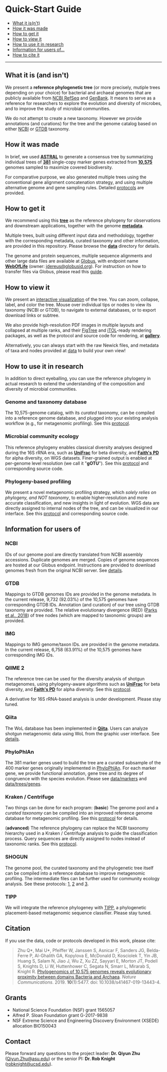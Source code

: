 Quick-Start Guide
=================

- [What it is(n't)](#what-it-is-and-isnt)
- [How it was made](#how-it-was-made)
- [How to get it](#how-to-get-it)
- [How to view it](#how-to-view-it)
- [How to use it in research](#how-to-use-it-in-research)
- [Information for users of...](#information-for-users-of)
- [How to cite it](#citation)

***


## What it is (and isn't)

We present a **reference phylogenetic tree** (or more precisely, mutiple trees depending on your choice) for bacterial and archaeal genomes that are publicly available from [NCBI RefSeq](https://www.ncbi.nlm.nih.gov/refseq/) and [GenBank](https://www.ncbi.nlm.nih.gov/genbank/). It means to serve as a reference for researchers to explore the evolution and diversity of microbes, and to improve the study of microbial communities.

We do not attempt to create a new taxonomy. However we provide annotations (and curations) for the tree and the genome catalog based on either [NCBI](https://www.ncbi.nlm.nih.gov/taxonomy) or [GTDB](http://gtdb.ecogenomic.org/) taxonomy.


## How it was made

In brief, we used [**ASTRAL**](https://github.com/smirarab/ASTRAL) to generate a consensus tree by summarizing individual trees of [**381**](data/markers) single-copy marker genes extracted from [**10,575**](data/genomes) genomes sampled to maximize covered biodiversity.

For comparative purpose, we also generated multiple trees using the conventional gene alignment concatenation strategy, and using multiple alternative genome and gene sampling rules. Detailed [protocols](protocols) are provided.


## How to get it

We recommend using this [**tree**](data/trees/astral/branch_length/cons/collapsed/astral.cons.nid.e5p50.nwk) as the reference phylogeny for observations and downstream applications, together with the genome [**metadata**](data/genomes/metadata.tsv.xz).

Multiple trees, built using different input data and methodology, together with the corresponding metadata, curated taxonomy and other information, are provided in this repository. Please browse the [**data**](data) directory for details.

The genome and protein sequences, multiple sequence alignments and other large data files are available at [Globus](https://www.globus.org/), with endpoint name [**WebOfLife**](https://app.globus.org/file-manager/collections/31acbeb8-c62f-11ea-bef9-0e716405a293) (owner: jdereus@globusid.org). For instruction on how to transfer files via Globus, please read this [guide](https://docs.globus.org/how-to/get-started/).


## How to view it

We present an [interactive visualization](empress) of the tree. You can zoom, collapse, label, and color the tree. Mouse over individual tips or nodes to view its taxonomy (NCBI or GTDB), to navigate to external databases, or to export download links or subtree.

We also provide high-resolution PDF images in multiple layouts and collapsed at multiple ranks, and their [FigTree](http://tree.bio.ed.ac.uk/software/figtree/) and [iTOL](https://itol.embl.de/)-ready rendering packages, as well as the protocol and source code for rendering, at [**gallery**](gallery).

Alternatively, you can always start with the raw Newick files, and metadata of taxa and nodes provided at [data](data) to build your own view!


## How to use it in research

In addition to direct eyeballing, you can use the reference phylogeny in actual research to extend the understanding of the composition and diversity of microbial communities.

### Genome and taxonomy database

The 10,575-genome catalog, with its _curated_ taxonomy, can be compiled into a reference genome database, and plugged into your existing analysis workflow (e.g., for metagenomic profiling). See this [protocol](protocols/genome_database).

### Microbial community ecology

This reference phylogeny enables classical diversity analyses designed during the 16S rRNA era, such as [**UniFrac**](https://en.wikipedia.org/wiki/UniFrac) for beta diversity, and [**Faith's PD**](https://en.wikipedia.org/wiki/Phylogenetic_diversity) for alpha diversity, on WGS datasets. Finer-grained output is enabled at per-genome level resolution (we call it  "**gOTU**"). See this [protocol](protocols/community_ecology) and corresponding source code.

### Phylogeny-based profiling

We present a novel metagenomic profiling strategy, which _solely relies on phylogeny, and NOT taxonomy_, to enable higher-resolution and more accurate classification, and new insights in light of evolution. WGS data are directly assigned to internal nodes of the tree, and can be visualized in our interface. See this [protocol](protocols/tree_profiling) and corresponding source code.


## Information for users of

### NCBI

IDs of our genome pool are directly translated from NCBI assembly accessions. Duplicate genomes are merged. Copies of genome sequences are hosted at our Globus endpoint. Instructions are provided to download genomes fresh from the original NCBI server. See [details](data/genomes).

### GTDB

Mappings to GTDB genomes IDs are provided in the genome metadata. In the current release, 9,732 (92.03%) of the 10,575 genomes have corresponding GTDB IDs. Annotation (and curation) of our tree using GTDB taxonomy are provided. The relative evolutionary divergence (RED) ([Parks et al., 2018](https://www.nature.com/articles/nbt.4229)) of tree nodes (which are mapped to taxonomic groups) are provided.

### IMG

Mappings to IMG genome/taxon IDs. are provided in the genome metadata. In the current release, 6,758 (63.91%) of the 10,575 genomes have corresponding IMG IDs.

### QIIME 2

The reference tree can be used for the diversity analysis of shotgun metagenomes, using phylogeny-aware algorithms such as [**UniFrac**](https://en.wikipedia.org/wiki/UniFrac) for beta diversity, and [**Faith's PD**](https://en.wikipedia.org/wiki/Phylogenetic_diversity) for alpha diversity. See this [protocol](protocols/community_ecology).

A derivative for 16S rRNA-based analysis is under development. Please stay tuned.

### Qiita

The WoL database has been implemented in [**Qiita**](https://qiita.ucsd.edu/). Users can analyze shotgun metagenomic data using WoL from the graphic user interface. See [details](doc/qiita.md).

### PhyloPhlAn

The 381 marker genes used to build the tree are a curated subsample of the 400 marker genes originally implemented in [PhyloPhlAn](https://huttenhower.sph.harvard.edu/phylophlan). For each marker gene, we provide functional annotation, gene tree and its degree of congruence with the species evolution. Please see [data/markers](data/markers) and [data/trees/genes](data/trees/genes).

### Kraken / Centrifuge

Two things can be done for each program: (**basic**) The genome pool and a _curated taxonomy_ can be compiled into an improved reference genome database for metagenomic profiling. See this [protocol](protocols/genome_database) for details.

(**advanced**) The reference phylogeny can replace the NCBI taxonomy hierarchy used in a Kraken / Centrifuge analysis to guide the classification process. Query sequences are directly assigned to nodes instead of taxonomic ranks. See this [protocol](protocols/tree_profiling).

### SHOGUN

The genome pool, the curated taxonomy and the phylogenetic tree itself can be compiled into a reference database to improve metagenomic profiling. The intermediate files can be further used for community ecology analysis. See these protocols: [1](protocols/genome_database), [2](protocols/community_ecology) and [3](protocols/tree_profiling).

### TIPP

We will integrate the reference phylogeney with [TIPP](https://github.com/smirarab/sepp/blob/master/tutorial/tipp-tutorial.md), a phylogenetic placement-based metagenomic sequence classifier. Please stay tuned.


## Citation

If you use the data, code or protocols developed in this work, please cite:

> Zhu Q\*, Mai U\*, Pfeiffer W, Janssen S, Asnicar F, Sanders JG, Belda-Ferre P, Al-Ghalith GA, Kopylova E, McDonald D, Kosciolek T, Yin JB, Huang S, Salam N, Jiao J, Wu Z, Xu ZZ, Sayyari E, Morton JT, Podell S, Knights D, Li W, Huttenhower C, Segata N, Smarr L, Mirarab S, Knight R. [Phylogenomics of 10,575 genomes reveals evolutionary proximity between domains Bacteria and Archaea](https://www.nature.com/articles/s41467-019-13443-4). _Nature Communications_. 2019. **10**(1):5477. doi: 10.1038/s41467-019-13443-4.


## Grants

- National Science Foundation (NSF) grant 1565057
- Alfred P. Sloan Foundation grant G-2017-9838
- NSF Extreme Science and Engineering Discovery Environment (XSEDE) allocation BIO150043


## Contact

Please forward any questions to the project leader: **Dr. Qiyun Zhu** ([Qiyun.Zhu@asu.edu](mailto:Qiyun.Zhu@asu.edu)) or the senior PI: **Dr. Rob Knight** ([robknight@ucsd.edu](mailto:robknight@ucsd.edu)).
